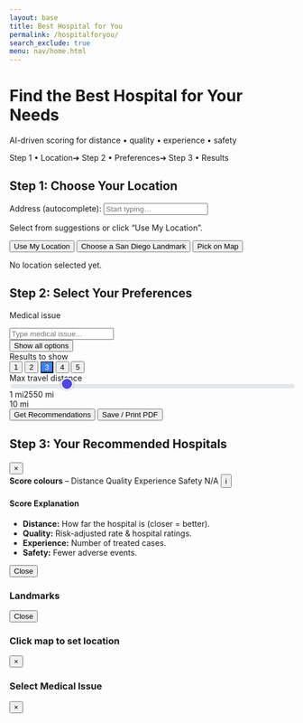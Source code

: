 ```yaml
---
layout: base
title: Best Hospital for You
permalink: /hospitalforyou/
search_exclude: true
menu: nav/home.html
---
```



<!--────────── CDN IMPORTS ──────────-->
<link rel="stylesheet" href="https://unpkg.com/leaflet/dist/leaflet.css"/>
<link rel="stylesheet" href="https://unpkg.com/leaflet-routing-machine@3.2.12/dist/leaflet-routing-machine.css"/>
<script src="https://unpkg.com/leaflet/dist/leaflet.js"></script>
<script src="https://unpkg.com/leaflet-routing-machine@3.2.12/dist/leaflet-routing-machine.js"></script>
<script src="https://cdnjs.cloudflare.com/ajax/libs/Chart.js/4.4.1/chart.umd.min.js"></script>


<!--────────── GLOBAL STYLE PATCHES ──────────-->
<style>
:root{--track:#e5e7eb;--thumb:#4f46e5;--fill:#4f46e5}


/* slider + mini-bars (unchanged) */
input[type=range]{-webkit-appearance:none;width:100%;height:8px;border-radius:4px;background:var(--track)}
input[type=range]::-webkit-slider-thumb{-webkit-appearance:none;height:22px;width:22px;border-radius:50%;background:var(--thumb);border:2px solid #fff;cursor:pointer;box-shadow:0 0 3px rgb(0 0 0/.4);margin-top:-7px;transition:.2s}
input[type=range]::-webkit-slider-thumb:hover{transform:scale(1.15)}
.bar{height:8px;border-radius:4px;display:flex;overflow:hidden}.bar span{display:block;height:100%}
.bar span[data-tip]{position:relative}
.bar span[data-tip]::after{content:attr(data-tip);position:absolute;bottom:110%;left:50%;transform:translateX(-50%);white-space:nowrap;font-size:10px;padding:2px 4px;border-radius:4px;background:#111;color:#fff;opacity:0;pointer-events:none;transition:.15s}
.bar span[data-tip]:hover::after{opacity:1}
.hash{background-image:linear-gradient(135deg,rgba(0,0,0,.17)25%,transparent25%,transparent50%,rgba(0,0,0,.17)50%,rgba(0,0,0,.17)75%,transparent75%,transparent);background-size:8px 8px}


/* suggestions dropdown */
#suggestions, #medical-issue-dropdown {
  position: absolute;
  top: 100%;
  left: 0;
  width: 100%;
  background: #fff;
  border: 1px solid #ccc;
  border-top: none;
  z-index: 1000;
  max-height: 14rem;
  overflow-y: auto;
}
#suggestions div, #medical-issue-dropdown div {
  padding: .5rem .75rem;
  font-size: .9rem;
  cursor: pointer;
  white-space: nowrap;
  text-overflow: ellipsis;
  overflow: hidden;
}
#suggestions div:hover, #medical-issue-dropdown div:hover {
  background: #f0f0f0;
}
.num-results-btn.active {
  background:#3b82f6 !important;
  color:white !important;
}
</style>


<!--────────── HERO ──────────-->
<div class="bg-gradient-to-r from-indigo-600 to-blue-500 py-12">
  <div class="max-w-7xl mx-auto px-4 sm:px-6 lg:px-8 flex items-center justify-between">
    <div class="text-center flex-1">
      <h1 class="text-4xl font-extrabold text-white">Find the Best Hospital for Your Needs</h1>
      <p class="mt-3 text-xl text-indigo-100 max-w-3xl mx-auto">
        AI-driven scoring for distance • quality • experience • safety
      </p>
    </div>
  </div>
</div>


<!--────────── MAIN WRAPPER ──────────-->
<div class="max-w-7xl mx-auto px-4 sm:px-6 lg:px-8 py-8 relative">


  <!-- progress bar -->
  <div class="flex mb-6 items-center justify-center gap-6 text-sm font-semibold">
    <span id="p-step1" class="text-indigo-600">Step 1 • Location</span><span>➔</span>
    <span id="p-step2" class="text-gray-400">Step 2 • Preferences</span><span>➔</span>
    <span id="p-step3" class="text-gray-400">Step 3 • Results</span>
  </div>


  <!-- STEP 1 -------------------------------------------------->
  <div id="step-one" class="bg-white shadow-lg rounded-2xl p-6 mb-10">
    <h2 class="text-2xl font-bold mb-4">Step&nbsp;1: Choose Your Location</h2>


<div class="relative mb-1.5">
      <label for="address-input" class="block text-lg font-medium mb-1.5">Address (autocomplete):</label>
      <input id="address-input" autocomplete="off" type="text" placeholder="Start typing…" class="border border-gray-300 bg-white rounded-md px-4 py-2 w-full">
      <div id="suggestions" class="hidden"></div>
    </div>
    <p class="text-sm text-gray-500">Select from suggestions or click “Use My Location”.</p>


 <div class="flex flex-wrap gap-3 mt-4 mb-3">
      <button id="geo-btn"              class="bg-gray-200 hover:bg-gray-300 text-gray-800 px-4 py-2 rounded-md shadow">Use My Location</button>
      <button id="choose-landmark-btn"  class="bg-gray-800 hover:bg-gray-900 text-white px-4 py-2 rounded-md shadow">Choose a San Diego Landmark</button>
      <button id="select-on-map-btn"    class="bg-indigo-600 hover:bg-indigo-700 text-white px-4 py-2 rounded-md shadow">Pick on Map</button>
    </div>


<div id="user-map" class="w-full h-64 rounded-md mb-2 shadow-inner"></div>
    <p id="location-status" class="font-medium">No location selected yet.</p>
  </div>


  <!-- STEP 2 -------------------------------------------------->
  <div id="step-two" class="hidden bg-white shadow-lg rounded-2xl p-6 mb-10">
    <h2 class="text-2xl font-bold mb-6">Step&nbsp;2: Select Your Preferences</h2>
    <div class="grid grid-cols-1 md:grid-cols-4 gap-6">
      <!-- left -->
      <div class="md:col-span-2 grid gap-8">
        <div>
          <p class="text-lg font-medium mb-2">Medical issue</p>
          <div class="flex items-center">
            <div class="flex-grow">
              <div class="relative">
                <input id="medical-issue-input" type="text" placeholder="Type medical issue..." 
                       class="border border-gray-300 bg-white rounded-md px-4 py-3 h-12 w-full">
                <div id="medical-issue-dropdown" class="absolute top-full left-0 w-full bg-white border border-t-0 rounded-b-md shadow-lg hidden"></div>
              </div>
            </div>
            <button id="show-all-issues-btn" class="ml-2 px-3 py-2 bg-blue-700 text-white rounded-md shadow">
              Show all options
            </button>
          </div>
        </div>
        <div>
          <label class="font-medium block mb-1.5">Results to show</label>
          <div class="flex gap-2">
            <button class="num-results-btn bg-gray-200 dark:bg-gray-600 hover:bg-gray-300 dark:hover:bg-gray-500 text-gray-800 dark:text-gray-200 px-4 py-2 rounded-md shadow" data-value="1">1</button>
            <button class="num-results-btn bg-gray-200 dark:bg-gray-600 hover:bg-gray-300 dark:hover:bg-gray-500 text-gray-800 dark:text-gray-200 px-4 py-2 rounded-md shadow" data-value="2">2</button>
            <button class="num-results-btn bg-blue-600 text-white px-4 py-2 rounded-md shadow active" data-value="3">3</button>
            <button class="num-results-btn bg-gray-200 dark:bg-gray-600 hover:bg-gray-300 dark:hover:bg-gray-500 text-gray-800 dark:text-gray-200 px-4 py-2 rounded-md shadow" data-value="4">4</button>
            <button class="num-results-btn bg-gray-200 dark:bg-gray-600 hover:bg-gray-300 dark:hover:bg-gray-500 text-gray-800 dark:text-gray-200 px-4 py-2 rounded-md shadow" data-value="5">5</button>
          </div>
        </div>
      </div>
      <!-- right – stylish blue slider -->
      <div class="md:col-span-2 flex flex-col">
        <label class="block text-xl font-medium mb-4">Max travel distance</label>
        <input type="range" id="distance-range" min="1" max="50" value="10" oninput="document.getElementById('distance-readout').textContent=this.value+' mi'">
        <div class="flex justify-between text-xs text-gray-500 mt-1"><span>1 mi</span><span>25</span><span>50 mi</span></div>
        <span id="distance-readout" class="font-semibold mt-2 self-center">10 mi</span>
      </div>
    </div>


<div class="mt-10 flex justify-center gap-4">
      <button id="find-hospitals-btn" class="bg-pink-600 hover:bg-pink-700 text-white font-bold py-3 px-10 rounded-md shadow-lg text-xl">Get Recommendations</button>
      <button id="print-btn"           class="bg-gray-200 dark:bg-gray-600 hover:bg-gray-300 dark:hover:bg-gray-500 text-gray-800 dark:text-gray-200 px-4 rounded-md shadow">Save / Print PDF</button>
    </div>
  </div>


  <!-- STEP 3 -------------------------------------------------->
  <div id="results" class="hidden">
    <h2 class="text-2xl font-bold mb-6">Step&nbsp;3: Your Recommended Hospitals</h2>
    <div id="hospital-list" class="grid md:grid-cols-2 gap-6 mb-6"></div>
    <div id="map" class="hidden w-full h-96 rounded-lg shadow-inner"></div>
  </div>
</div>


<!--────────── CHART MODAL, LEGEND, LANDMARK & PICK MODALS (unchanged markup) ──────────-->
<!-- … identical to previous version … -->


<!-- CHART MODAL -->
<div id="chart-modal" class="fixed inset-0 bg-black/50 hidden items-center justify-center z-50">
  <div class="bg-white dark:bg-gray-800 p-6 rounded-lg shadow-2xl relative w-80">
    <h4 id="chart-title" class="font-bold mb-2 text-center"></h4>
    <canvas id="chart-canvas"></canvas>
    <div id="chart-stats" class="mt-3 text-xs text-gray-700 dark:text-gray-300"></div>
    <button id="close-chart" class="absolute top-2 right-3 text-xl hover:text-red-600">&times;</button>
  </div>
</div>


<!-- LEGEND -->
<div class="fixed bottom-4 right-4 bg-white dark:bg-gray-800 rounded-lg shadow px-3 py-2 text-xs text-gray-700 dark:text-gray-200 flex items-center">
  <strong>Score colours</strong> –
  <span class="inline-block w-3 h-3 bg-teal-500 mr-1"></span>Distance
  <span class="inline-block w-3 h-3 bg-indigo-500 mr-1"></span>Quality
  <span class="inline-block w-3 h-3 bg-amber-500 mr-1"></span>Experience
  <span class="inline-block w-3 h-3 bg-rose-500 mr-1"></span>Safety
  <span class="inline-block w-3 h-3 bg-gray-400 mr-1 hash"></span>N/A
  <button id="legend-info-btn" class="ml-2 p-1 hover:bg-gray-200 dark:hover:bg-gray-700 rounded-full text-gray-500 dark:text-gray-400" aria-label="Show score key">ℹ️</button>
</div>


<!-- LEGEND INFO MODAL -->
<div id="legend-info-modal" class="fixed inset-0 bg-black/50 hidden items-center justify-center z-50">
  <div class="bg-white dark:bg-gray-800 p-6 rounded-lg shadow-2xl max-w-md">
    <h4 class="font-bold mb-4 text-lg">Score Explanation</h4>
    <ul class="list-disc list-inside text-sm space-y-2">
      <li><strong>Distance:</strong> How far the hospital is (closer = better).</li>
      <li><strong>Quality:</strong> Risk-adjusted rate & hospital ratings.</li>
      <li><strong>Experience:</strong> Number of treated cases.</li>
      <li><strong>Safety:</strong> Fewer adverse events.</li>
    </ul>
    <div class="mt-6 text-right"><button id="close-legend-info" class="px-4 py-2 bg-indigo-600 hover:bg-indigo-700 text-white rounded">Close</button></div>
  </div>
</div>


<!-- LANDMARK MODAL -->
<div id="landmark-modal" class="fixed inset-0 bg-black/50 hidden items-center justify-center z-50">
  <div class="bg-white dark:bg-gray-800 rounded-lg w-[90vw] h-[90vh] flex relative shadow-2xl">
    <aside class="w-64 border-r dark:border-gray-700 p-4 overflow-y-auto">
      <h3 class="text-lg font-bold mb-4">Landmarks</h3>
      <div id="landmark-buttons" class="space-y-2"></div>
      <button id="close-landmark" class="mt-4 text-sm text-gray-600 dark:text-gray-300 hover:text-gray-900">Close</button>
    </aside>
    <div id="landmark-map" class="flex-1"></div>
  </div>
</div>


<!-- PICK MODAL -->
<div id="pick-modal" class="fixed inset-0 bg-black/50 hidden items-center justify-center z-50">
  <div class="bg-white dark:bg-gray-800 rounded-lg w-[90vw] h-[90vh] relative shadow-2xl flex flex-col">
    <h3 class="text-lg font-bold p-4 border-b dark:border-gray-700">Click map to set location</h3>
    <div id="pick-map" class="flex-1"></div>
    <button id="close-pick" class="absolute top-2 right-4 text-xl text-gray-600 dark:text-gray-300 hover:text-gray-900">&times;</button>
  </div>
</div>


<!-- New modal for showing all medical issues with higher z-index and no minimize button -->
<div id="issues-modal" class="fixed inset-0 bg-black/50 hidden items-center justify-center" style="z-index: 9999;">
  <div id="issues-modal-content" class="bg-white dark:bg-gray-800 rounded-lg shadow-xl w-3/4 max-w-xl relative transition-all">
    <div class="flex justify-between items-center p-4 border-b dark:border-gray-700">
      <h3 class="text-xl font-bold">Select Medical Issue</h3>
      <button id="close-issues-btn" class="text-gray-600 hover:text-red-600">&times;</button>
    </div>
    <div id="issues-list" class="p-4 max-h-64 overflow-y-auto">
      <!-- Options will be generated dynamically -->
    </div>
  </div>
</div>


<!--────────── JAVASCRIPT ──────────-->
<script>

  /*==== DATA ====*/
const issuesData={
  "Early Stage Skin Cancer": "Outpatient diagnosis and excision of localized skin lesions.",
  "Chronic Knee Pain": "Management of persistent knee discomfort due to arthritis or overuse.",
  "Mild Asthma": "Routine monitoring and inhaler management for mild asthma symptoms.",
  "Scoliosis": "Non-surgical monitoring and physical therapy for spinal curvature.",
  "Hypertension": "Long-term blood pressure control and medication adjustment.",
  "Osteoarthritis": "Joint pain management using medication, lifestyle changes, and PT.",
  "ACL Tear": "Orthopedic consultation and rehab planning for ACL injury.",
  "Sleep Apnea": "Diagnosis and management of obstructive sleep apnea, including CPAP.",
  "Chronic Migraines": "Outpatient treatment and prevention for recurring headaches.",
  "Shoulder Impingement": "Physical therapy and rehab for shoulder mobility issues.",
  "Insomnia": "Behavioral and pharmacologic strategies for sleep disturbances.",
  "Bulimia": "Outpatient care for disordered eating involving purging or binging.",
  "Low Back Pain": "Non-surgical management of lumbar discomfort and stiffness.",
  "Cataracts": "Pre-surgical evaluation and follow-up for cloudy vision due to lens opacity.",
  "Broken Bone": "Non-emergency fracture treatment and follow-up care.",
  "Concussion": "Monitoring and outpatient management of mild traumatic brain injury."
};
const landmarks=[
  {name:'Petco Park',lat:32.7073,lng:-117.1566},
  {name:'San Diego Zoo',lat:32.7353,lng:-117.1490},
  {name:'Balboa Park',lat:32.7311,lng:-117.1466},
  {name:'SeaWorld',lat:32.7640,lng:-117.2265},
  {name:'USS Midway',lat:32.7137,lng:-117.1750},
  {name:'La Jolla Cove',lat:32.8504,lng:-117.2727}
];


/*==== STATE ====*/
let userMap,userMarker,chosen;
let landmarkMap,landmarkTemp,pickMap,pickMarker,hospMap,routeCtl;
let selectedIssue='',numResults=3;
const apiURL='https://medipulse.opencodingsociety.com/api/predict';


/*==== PROGRESS ====*/
function markStep(n){
  document.getElementById('p-step1').className=n>=1?'text-indigo-600':'text-gray-400';
  document.getElementById('p-step2').className=n>=2?'text-indigo-600':'text-gray-400';
  document.getElementById('p-step3').className=n>=3?'text-indigo-600':'text-gray-400';
}


/*==== MAP INIT ====*/
function initUserMap(){
  userMap=L.map('user-map',{zoomControl:false}).setView([32.7157,-117.1611],12);
  L.tileLayer('https://{s}.tile.openstreetmap.org/{z}/{x}/{y}.png',{maxZoom:19}).addTo(userMap);
}


/*==== SET LOCATION ====*/
function setLoc(lat,lng,label=''){
  chosen={lat,lng};
  if(userMarker)userMap.removeLayer(userMarker);
  userMarker=L.marker([lat,lng]).addTo(userMap);
  userMap.setView([lat,lng],14);
  if(label)userMarker.bindPopup(label).openPopup();
  document.getElementById('location-status').textContent=`Location set ➜ ${label}`; // Fixed template literal
  document.getElementById('step-two').classList.remove('hidden');
  markStep(2);
}


/*==== AUTOCOMPLETE (CA ONLY) ====*/
function initAutocomplete(){
  const input = document.getElementById('address-input');
  const dropdown = document.getElementById('suggestions');
  let debounce;
  input.addEventListener('input', () => {
    clearTimeout(debounce);
    const q = input.value.trim();
    if(q.length < 3){ 
      dropdown.style.display = 'none'; 
      return;
    }
    debounce = setTimeout(async() => {
      try{
        const viewbox = '-124.409591,32.534156,-114.131211,42.009518';
        const url=`https://nominatim.openstreetmap.org/search?format=json&q=${encodeURIComponent(q)}&limit=8&addressdetails=1&viewbox=${viewbox}&bounded=1&countrycodes=us`; // Fixed template literal
        const data=await (await fetch(url)).json();
        dropdown.innerHTML='';
        if(!data.length){ 
          dropdown.style.display = 'none';
          return;
        }
        data.forEach(item=>{
          const div=document.createElement('div');
          div.textContent=item.display_name;
          div.onclick=()=>{
            input.value=item.display_name;
            dropdown.style.display = 'none';
            setLoc(+item.lat,+item.lon,item.display_name);
          };
          dropdown.appendChild(div);
        });
        dropdown.style.display = 'block';
      }catch(e){console.error(e);}
    },250);
  });
  document.addEventListener('click', e=>{
    if(!input.contains(e.target)) dropdown.style.display = 'none';
  });
}


/*==== MEDICAL ISSUE DROPDOWN ====*/
const medicalInput = document.getElementById('medical-issue-input');
const medicalDropdown = document.getElementById('medical-issue-dropdown');
medicalInput.addEventListener('input', function () {
  const searchTerm = this.value.toLowerCase();
  const filtered = Object.keys(issuesData)
    .filter(issue => issue.toLowerCase().includes(searchTerm))
    .sort((a, b) => a.localeCompare(b));
  medicalDropdown.innerHTML = '';
  if (!searchTerm || !filtered.length) {
    medicalDropdown.style.display = 'none';
    return;
  }
  filtered.forEach(issue => {
    const div = document.createElement('div');
    div.textContent = issue;
    div.className = 'hover:bg-gray-100 dark:hover:bg-gray-600';
    div.onclick = () => {
      medicalInput.value = issue;
      selectedIssue = issue;
      medicalDropdown.style.display = 'none';
    };
    medicalDropdown.appendChild(div);
  });
  medicalDropdown.style.display = 'block';
});
document.addEventListener('click', e => {
  if (!medicalInput.contains(e.target)) {
    medicalDropdown.style.display = 'none';
  }
});


/*==== RESULTS BUTTONS ====*/
document.querySelectorAll('.num-results-btn').forEach(btn => {
  btn.addEventListener('click', function() {
    document.querySelectorAll('.num-results-btn').forEach(b => 
      b.classList.remove('active', 'bg-blue-600', 'text-white'));
    this.classList.add('active', 'bg-blue-600', 'text-white');
    numResults = parseInt(this.dataset.value);
  });
});


/*==== GEOLOCATION ====*/
document.getElementById('geo-btn').onclick=()=>{
  if(!navigator.geolocation){alert('Geolocation not supported');return;}
  navigator.geolocation.getCurrentPosition(
    pos=>setLoc(pos.coords.latitude,pos.coords.longitude,'Your location'),
    ()=>alert('Unable to retrieve your location'));
};


/*==== LANDMARK MODAL ====*/
const lmModal=document.getElementById('landmark-modal');
document.getElementById('choose-landmark-btn').onclick=()=>{
  lmModal.classList.replace('hidden','flex');
  document.getElementById('user-map').classList.add('invisible');
  if(!landmarkMap){
    landmarkMap=L.map('landmark-map',{zoomControl:false}).setView([32.7157,-117.1611],11);
    L.tileLayer('https://{s}.tile.openstreetmap.org/{z}/{x}/{y}.png',{maxZoom:19}).addTo(landmarkMap);
  }
};
document.getElementById('close-landmark').onclick=()=>{
  lmModal.classList.replace('flex','hidden');
  document.getElementById('user-map').classList.remove('invisible');
};
const lmBtns=document.getElementById('landmark-buttons');
landmarks.forEach(l=>{
  const btn=document.createElement('button');
  btn.innerHTML=`<span class="inline-block w-2 h-2 bg-indigo-500 rounded-full mr-3"></span>${l.name}`; // Fixed template literal
  btn.className='w-full text-left px-3 py-2 border rounded bg-white dark:bg-gray-700 hover:bg-indigo-50 dark:hover:bg-gray-600 shadow-sm';
  btn.onmouseenter=()=>{
    if(landmarkTemp)landmarkMap.removeLayer(landmarkTemp);
    landmarkTemp=L.marker([l.lat,l.lng]).addTo(landmarkMap);
    landmarkMap.panTo([l.lat,l.lng]);
  };
  btn.onmouseleave=()=>{if(landmarkTemp)landmarkMap.removeLayer(landmarkTemp);};
  btn.onclick=()=>{
    setLoc(l.lat,l.lng,l.name);
    lmModal.classList.replace('flex','hidden');
    document.getElementById('user-map').classList.remove('invisible');
  };
  lmBtns.appendChild(btn);
});


/*==== PICK MAP ====*/
const pickModal=document.getElementById('pick-modal');
document.getElementById('select-on-map-btn').onclick=()=>{
  pickModal.classList.replace('hidden','flex');
  document.getElementById('user-map').classList.add('invisible');
  if(!pickMap){
    pickMap=L.map('pick-map',{zoomControl:false}).setView([32.7157,-117.1611],11);
    L.tileLayer('https://{s}.tile.openstreetmap.org/{z}/{x}/{y}.png',{maxZoom:19}).addTo(pickMap);
    pickMap.on('click',e=>{
      const {lat,lng}=e.latlng;
      if(pickMarker)pickMap.removeLayer(pickMarker);
      pickMarker=L.marker([lat,lng]).addTo(pickMap);
      setTimeout(()=>{
        pickModal.classList.replace('flex','hidden');
        document.getElementById('user-map').classList.remove('invisible');
      },300);
      setLoc(lat,lng,'Custom drop-pin');
    });
  }
};
document.getElementById('close-pick').onclick=()=>{
  pickModal.classList.replace('flex','hidden');
  document.getElementById('user-map').classList.remove('invisible');
};


/*==== PRINT ====*/
document.getElementById('print-btn').onclick=()=>window.print();


/*==== MINI-BAR ====*/
function makeBar(d,q,e,s){
  const cell = (v,c,l) =>
    `<span data-tip="${l}: ${v==null?'N/A':v.toFixed(2)}"`
    + ` style="width:${v==null?5:Math.min(v/40*100,100)}%"`
    + ` class="${v==null?'hash':''} ${c}"></span>`;
  return `<div class="bar mt-2">`
       + cell(d,'bg-teal-500','Distance')
       + cell(q,'bg-indigo-500','Quality')
       + cell(e,'bg-amber-500','Experience')
       + cell(s,'bg-rose-500','Safety')
       + `</div>`;
}


/*==== CHART MODAL ====*/
function showChart(h){
  if(chart) chart.destroy();
  chart = new Chart(ctx, {type:'doughnut',
    data:{
      labels:['Distance','Quality','Experience','Safety'],
      datasets:[{
        data:[h.score_distance??0, h.score_quality??0, h.score_experience??0, h.score_safety??0],
        backgroundColor:['#14b8a6','#6366f1','#f59e0b','#f43f5e'],
        borderWidth:0
      }]
    },
    options:{ plugins:{ legend:{ display:false }}, cutout:'60%' }
  });
  document.getElementById('chart-title').textContent = h.hospital;
  document.getElementById('chart-stats').innerHTML = `
    <table class="w-full">
      <tbody>
        <tr><td>Distance</td><td class="text-right">${(h.score_distance??0).toFixed(2)}</td></tr>
        <tr><td>Quality</td><td class="text-right">${(h.score_quality??0).toFixed(2)}</td></tr>
        <tr><td>Experience</td><td class="text-right">${(h.score_experience??0).toFixed(2)}</td></tr>
        <tr><td>Safety</td><td class="text-right">${(h.score_safety??0).toFixed(2)}</td></tr>
      </tbody>
    </table>`;
  document.getElementById('chart-modal').classList.replace('hidden','flex');
}
document.getElementById('close-chart').onclick=()=>document.getElementById('chart-modal').classList.replace('flex','hidden');


/*==== FIND HOSPITALS ====*/
document.getElementById('find-hospitals-btn').onclick = async () => {
  if (!chosen)      { alert('Choose a location first'); return; }
  if (!selectedIssue){ alert('Select a medical issue'); return; }


  const list = document.getElementById('hospital-list');
  list.innerHTML =
    '<div class="h-24 rounded-lg skel"></div>'.repeat(numResults);
  document.getElementById('results').classList.remove('hidden');
  markStep(3);


  /* fetch */
  const payload = {
    disease: selectedIssue,
    lat: chosen.lat,
    lon: chosen.lng,
    radius: +document.getElementById('distance-range').value,
    limit:  numResults
  };


  const mapDiv = document.getElementById('map');
  mapDiv.classList.add('hidden');
  if (hospMap) hospMap.remove();
  if (routeCtl) { hospMap?.removeControl(routeCtl); routeCtl = null; }


  try {
    const res  = await fetch(apiURL, {
      method:  'POST',
      headers: { 'Content-Type': 'application/json' },
      body:    JSON.stringify(payload)
    });
    const data = await res.json();
    let rows   = data.recommended_hospitals || [];

    if (!rows.length) {
      list.innerHTML = '<p class="text-red-600">No hospitals returned.</p>';
      return;
    }


    /* 1️⃣  Calculate a single composite score and sort DESCENDING */
    rows = rows
      .map(h => {
        const avg =
          ((h.score_distance   ?? 0) +
           (h.score_quality    ?? 0) +
           (h.score_experience ?? 0) +
           (h.score_safety     ?? 0)) / 4;
        return { ...h, avg };
      })
      .sort((a, b) => b.avg - a.avg);          // bigger score → higher rank


    /* 2️⃣  Build map first */
    mapDiv.classList.remove('hidden');
    hospMap = L.map('map', { zoomControl: false })
      .setView([chosen.lat, chosen.lng], 10);
    L.tileLayer(
      'https://{s}.tile.openstreetmap.org/{z}/{x}/{y}.png',
      { maxZoom: 19 }
    ).addTo(hospMap);


    const you = L.marker([chosen.lat, chosen.lng])
      .addTo(hospMap)
      .bindPopup('You');
    you.openPopup();


    const bounds = [[chosen.lat, chosen.lng]];


    /* 3️⃣  Render cards & markers */
    list.innerHTML = '';                       // clear skeletons


    rows.forEach((h, idx) => {
      bounds.push([h.latitude, h.longitude]);
      const card = document.createElement('div');
      card.className = 'p-4 border rounded-lg bg-white dark:bg-gray-700 shadow hover:shadow-md transition';
      
      card.innerHTML = `
        <h3 class="font-bold text-lg mb-1">${idx + 1}. ${h.hospital}</h3>
        <p class="text-sm text-gray-600 dark:text-gray-300">
          Distance ${h.distance_mi} mi • Score ${h.avg.toFixed(2)}
        </p>
        ${makeBar(
          h.score_distance,
          h.score_quality,
          h.score_experience,
          h.score_safety
        )}
        <div class="flex gap-2 items-center text-xs mt-2">
          ${h.phone
            ? `☎ <a href="tel:+1-${h.phone}" class="underline">${h.phone}</a>`
            : ''}
          <button
            class="bg-sky-600 hover:bg-sky-700 text-white px-2 py-1 rounded"
            data-i="${idx}"
            data-lat="${h.latitude}"
            data-lng="${h.longitude}">
            Route
          </button>
          <button
            class="bg-emerald-600 hover:bg-emerald-700 text-white px-2 py-1 rounded"
            onclick='showChart(${JSON.stringify(h)})'>
            Details
          </button>
        </div>
        <p class="text-xs mt-1" id="eta-${idx}"></p>`; // Fixed template literal
      
      list.appendChild(card);


      L.marker([h.latitude, h.longitude])
        .addTo(hospMap)
        .bindPopup(h.hospital);
    });


    hospMap.fitBounds(bounds, { padding: [50, 50] });


    /* 4️⃣  Routing */
    list.querySelectorAll('button[data-i]').forEach(btn => {
      btn.onclick = () => {
        const lat = +btn.dataset.lat,
              lng = +btn.dataset.lng,
              i   = btn.dataset.i;


        if (routeCtl) hospMap.removeControl(routeCtl);


        routeCtl = L.Routing.control({
          waypoints: [
            L.latLng(chosen.lat, chosen.lng),
            L.latLng(lat, lng)
          ],
          router: L.Routing.osrmv1({
            serviceUrl: 'https://router.project-osrm.org/route/v1'
          }),
          lineOptions: {
            addWaypoints: false,
            styles: [{ weight: 5 }]
          },
          show: false,
          addWaypoints: false,
          fitSelectedRoutes: false
        }).addTo(hospMap);


        routeCtl.on('routesfound', e => {
          const mins = Math.round(e.routes[0].summary.totalTime / 60);
          document.getElementById(`eta-${i}`).textContent = // Fixed template literal
            `~${mins} min travel time`;
          hospMap.fitBounds(e.routes[0].bounds, { padding: [30, 30] });
        });
      };
    });
  } catch (err) {
    console.error(err);
    list.innerHTML = `<p class="text-red-600">${err.message}</p>`; // Fixed template literal
  }
};


/*==== LEGEND INFO MODAL ====*/
document.getElementById('legend-info-btn').onclick=()=>document.getElementById('legend-info-modal').classList.replace('hidden','flex');
document.getElementById('close-legend-info').onclick=()=>document.getElementById('legend-info-modal').classList.replace('flex','hidden');
document.getElementById('legend-info-modal').onclick=e=>{
  if(e.target===document.getElementById('legend-info-modal')) document.getElementById('legend-info-modal').classList.replace('flex','hidden');
};


/*==== INIT ====*/
window.addEventListener('DOMContentLoaded',()=>{
  initUserMap();
  initAutocomplete();
  markStep(1);
});
window.addEventListener('DOMContentLoaded', () => {
  // New modal event listeners for "Show all options"
  const showAllBtn = document.getElementById('show-all-issues-btn');
  const issuesModal = document.getElementById('issues-modal');
  const issuesList = document.getElementById('issues-list');
  const medicalInput = document.getElementById('medical-issue-input');

  showAllBtn.addEventListener('click', () => {
    issuesList.innerHTML = '';
    Object.keys(issuesData).sort().forEach(issue => {
      const item = document.createElement('div');
      item.className = "p-2 cursor-pointer hover:bg-gray-100 dark:hover:bg-gray-700 flex justify-between items-center";
      item.textContent = issue;
      item.addEventListener('click', () => {
        medicalInput.value = issue;
        selectedIssue = issue;
        const checkmark = document.createElement('span');
        checkmark.innerHTML = "&#10004;";
        checkmark.className = "text-green-500 text-2xl ml-2";
        item.appendChild(checkmark);
        setTimeout(() => {
          checkmark.remove();
          issuesModal.style.display = 'none';
        }, 1500);
      });
      issuesList.appendChild(item);
    });
    issuesModal.style.display = 'flex';
  });

  document.getElementById('close-issues-btn').addEventListener('click', () => {
    issuesModal.style.display = 'none';
  });
});
</script>